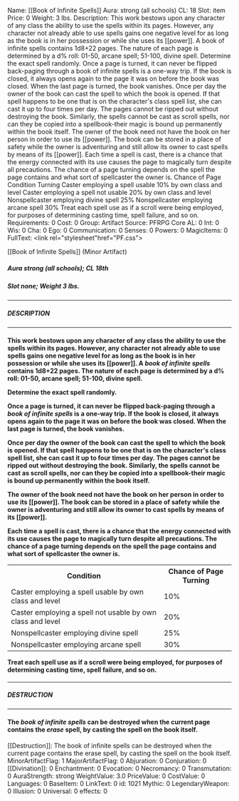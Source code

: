 Name: [[Book of Infinite Spells]]
Aura: strong (all schools)
CL: 18
Slot: item
Price: 0
Weight: 3 lbs.
Description: This work bestows upon any character of any class the ability to use the spells within its pages. However, any character not already able to use spells gains one negative level for as long as the book is in her possession or while she uses its [[power]]. A book of infinite spells contains 1d8+22 pages. The nature of each page is determined by a d% roll: 01-50, arcane spell; 51-100, divine spell. Determine the exact spell randomly. Once a page is turned, it can never be flipped back-paging through a book of infinite spells is a one-way trip. If the book is closed, it always opens again to the page it was on before the book was closed. When the last page is turned, the book vanishes. Once per day the owner of the book can cast the spell to which the book is opened. If that spell happens to be one that is on the character's class spell list, she can cast it up to four times per day. The pages cannot be ripped out without destroying the book. Similarly, the spells cannot be cast as scroll spells, nor can they be copied into a spellbook-their magic is bound up permanently within the book itself. The owner of the book need not have the book on her person in order to use its [[power]]. The book can be stored in a place of safety while the owner is adventuring and still allow its owner to cast spells by means of its [[power]]. Each time a spell is cast, there is a chance that the energy connected with its use causes the page to magically turn despite all precautions. The chance of a page turning depends on the spell the page contains and what sort of spellcaster the owner is. Chance of Page Condition Turning Caster employing a spell usable 10% by own class and level Caster employing a spell not usable 20% by own class and level Nonspellcaster employing divine spell 25% Nonspellcaster employing arcane spell 30% Treat each spell use as if a scroll were being employed, for purposes of determining casting time, spell failure, and so on.
Requirements: 0
Cost: 0
Group: Artifact
Source: PFRPG Core
AL: 0
Int: 0
Wis: 0
Cha: 0
Ego: 0
Communication: 0
Senses: 0
Powers: 0
MagicItems: 0
FullText: <link rel="stylesheet"href="PF.css"><div class="heading"><p class="alignleft">[[Book of Infinite Spells]] (Minor Artifact)</p><div style="clear: both;"></div></div><div><h5><b>Aura </b>strong (all schools); <b>CL </b>18th</h5><h5><b>Slot </b>none; <b>Weight </b>3 lbs.</h5></div><hr/><div><h5><b>DESCRIPTION</b></h5></div><hr/><div><h4><p>This work bestows upon any character of any class the ability to use the spells within its pages. However, any character not already able to use spells gains one negative level for as long as the book is in her possession or while she uses its [[power]]. A <i>book of infinite spells</i> contains 1d8+22 pages. The nature of each page is determined by a d% roll: 01-50, arcane spell; 51-100, divine spell.</p><p>Determine the exact spell randomly.</p><p>Once a page is turned, it can never be flipped back-paging through a <i>book of infinite spells</i> is a one-way trip. If the book is closed, it always opens again to the page it was on before the book was closed. When the last page is turned, the book vanishes.</p><p>Once per day the owner of the book can cast the spell to which the book is opened. If that spell happens to be one that is on the character's class spell list, she can cast it up to four times per day. The pages cannot be ripped out without destroying the book. Similarly, the spells cannot be cast as scroll spells, nor can they be copied into a spellbook-their magic is bound up permanently within the book itself.</p><p>The owner of the book need not have the book on her person in order to use its [[power]]. The book can be stored in a place of safety while the owner is adventuring and still allow its owner to cast spells by means of its [[power]].</p><p>Each time a spell is cast, there is a chance that the energy connected with its use causes the page to magically turn despite all precautions. The chance of a page turning depends on the spell the page contains and what sort of spellcaster the owner is.</p><p> <table><tr><th>Condition</th><th>Chance of Page Turning</th></tr><tr><td>Caster employing a spell usable by own class and level</td><td>10%</td></tr><tr><td>Caster employing a spell not usable by own class and level</td><td>20%</td></tr><tr><td>Nonspellcaster employing divine spell</td><td>25%</td></tr><tr><td>Nonspellcaster employing arcane spell</td><td>30%</td></tr></table> Treat each spell use as if a scroll were being employed, for purposes of determining casting time, spell failure, and so on.</p></h4></div><hr/><div><h5><b>DESTRUCTION</b></h5></div><hr/><div><h4><p>The <i>book of infinite spells</i> can be destroyed when the current page contains the <i>erase</i> spell, by casting the spell on the book itself.</p></h4></div>
[[Destruction]]: The book of infinite spells can be destroyed when the current page contains the erase spell, by casting the spell on the book itself.
MinorArtifactFlag: 1
MajorArtifactFlag: 0
Abjuration: 0
Conjuration: 0
[[Divination]]: 0
Enchantment: 0
Evocation: 0
Necromancy: 0
Transmutation: 0
AuraStrength: strong
WeightValue: 3.0
PriceValue: 0
CostValue: 0
Languages: 0
BaseItem: 0
LinkText: 0
id: 1021
Mythic: 0
LegendaryWeapon: 0
Illusion: 0
Universal: 0
effects: 0
